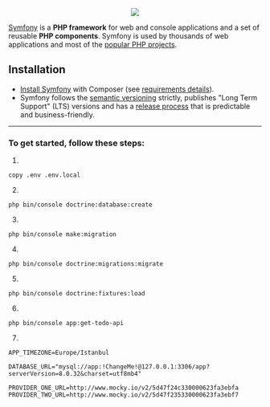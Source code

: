 <p align="center"><a href="https://symfony.com" target="_blank">
    <img src="https://symfony.com/logos/symfony_black_02.svg">
</a></p>

[Symfony][1] is a **PHP framework** for web and console applications and a set
of reusable **PHP components**. Symfony is used by thousands of web
applications and most of the [popular PHP projects][2].

Installation
------------

* [Install Symfony][4] with Composer (see [requirements details][3]).
* Symfony follows the [semantic versioning][5] strictly, publishes "Long Term
  Support" (LTS) versions and has a [release process][6] that is predictable and
  business-friendly.

---

### To get started, follow these steps:

1. 
```shell
copy .env .env.local
```

2. 
```shell
php bin/console doctrine:database:create
```

3. 
```shell
php bin/console make:migration
```

4. 
```shell
php bin/console doctrine:migrations:migrate
```

5. 
```shell
php bin/console doctrine:fixtures:load
```

6. 
````shell
php bin/console app:get-todo-api
````

7. 
```
APP_TIMEZONE=Europe/Istanbul

DATABASE_URL="mysql://app:!ChangeMe!@127.0.0.1:3306/app?serverVersion=8.0.32&charset=utf8mb4"

PROVIDER_ONE_URL=http://www.mocky.io/v2/5d47f24c330000623fa3ebfa
PROVIDER_TWO_URL=http://www.mocky.io/v2/5d47f235330000623fa3ebf7
```

[1]: https://symfony.com
[2]: https://symfony.com/projects
[3]: https://symfony.com/doc/current/reference/requirements.html
[4]: https://symfony.com/doc/current/setup.html
[5]: https://semver.org
[6]: https://symfony.com/doc/current/contributing/community/releases.html